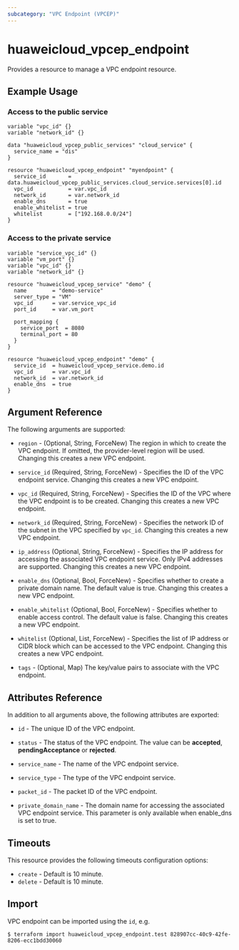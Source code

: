 ```yaml
---
subcategory: "VPC Endpoint (VPCEP)"
---
```


# huaweicloud_vpcep_endpoint

Provides a resource to manage a VPC endpoint resource.

## Example Usage

### Access to the public service

```hcl
variable "vpc_id" {}
variable "network_id" {}

data "huaweicloud_vpcep_public_services" "cloud_service" {
  service_name = "dis"
}

resource "huaweicloud_vpcep_endpoint" "myendpoint" {
  service_id       = data.huaweicloud_vpcep_public_services.cloud_service.services[0].id
  vpc_id           = var.vpc_id
  network_id       = var.network_id
  enable_dns       = true
  enable_whitelist = true
  whitelist        = ["192.168.0.0/24"]
}
```

### Access to the private service

```hcl
variable "service_vpc_id" {}
variable "vm_port" {}
variable "vpc_id" {}
variable "network_id" {}

resource "huaweicloud_vpcep_service" "demo" {
  name        = "demo-service"
  server_type = "VM"
  vpc_id      = var.service_vpc_id
  port_id     = var.vm_port

  port_mapping {
    service_port  = 8080
    terminal_port = 80
  }
}

resource "huaweicloud_vpcep_endpoint" "demo" {
  service_id  = huaweicloud_vpcep_service.demo.id
  vpc_id      = var.vpc_id
  network_id  = var.network_id
  enable_dns  = true
}
```

## Argument Reference

The following arguments are supported:

* `region` - (Optional, String, ForceNew) The region in which to create the VPC endpoint.
    If omitted, the provider-level region will be used. Changing this creates a new VPC endpoint.

* `service_id` (Required, String, ForceNew) - Specifies the ID of the VPC endpoint service.
    Changing this creates a new VPC endpoint.

* `vpc_id` (Required, String, ForceNew) - Specifies the ID of the VPC where the VPC endpoint is to be created.
    Changing this creates a new VPC endpoint.

* `network_id` (Required, String, ForceNew) - Specifies the network ID of the subnet in the VPC specified by `vpc_id`.
    Changing this creates a new VPC endpoint.

* `ip_address` (Optional, String, ForceNew) - Specifies the IP address for accessing the associated VPC endpoint service.
    Only IPv4 addresses are supported. Changing this creates a new VPC endpoint.

* `enable_dns` (Optional, Bool, ForceNew) - Specifies whether to create a private domain name. The default value is true.
    Changing this creates a new VPC endpoint.

* `enable_whitelist` (Optional, Bool, ForceNew) - Specifies whether to enable access control. The default value is false.
    Changing this creates a new VPC endpoint.

* `whitelist` (Optional, List, ForceNew) - Specifies the list of IP address or CIDR block which can be accessed to the VPC endpoint.
    Changing this creates a new VPC endpoint.

* `tags` - (Optional, Map) The key/value pairs to associate with the VPC endpoint.

## Attributes Reference

In addition to all arguments above, the following attributes are exported:

* `id` - The unique ID of the VPC endpoint.

* `status` - The status of the VPC endpoint. The value can be **accepted**, **pendingAcceptance** or **rejected**.

* `service_name` - The name of the VPC endpoint service.

* `service_type` - The type of the VPC endpoint service.

* `packet_id` - The packet ID of the VPC endpoint.

* `private_domain_name` -  The domain name for accessing the associated VPC endpoint service.
    This parameter is only available when enable_dns is set to true.

## Timeouts
This resource provides the following timeouts configuration options:
- `create` - Default is 10 minute.
- `delete` - Default is 10 minute.

## Import

VPC endpoint can be imported using the `id`, e.g.

```
$ terraform import huaweicloud_vpcep_endpoint.test 828907cc-40c9-42fe-8206-ecc1bdd30060
```
